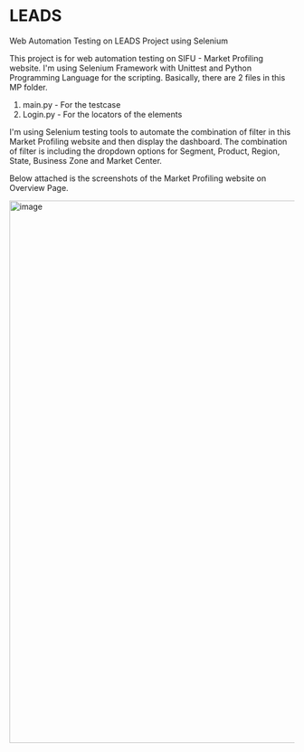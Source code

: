 # LEADS
Web Automation Testing on LEADS Project using Selenium

This project is for web automation testing on SIFU - Market Profiling website. 
I'm using Selenium Framework with Unittest and Python Programming Language for the scripting. Basically, there are 2 files in this MP folder.  

1) main.py - For the testcase
2) Login.py - For the locators of the elements

I'm using Selenium testing tools to automate the combination of filter in this Market Profiling website and then display the dashboard. The combination of filter is including the dropdown options for Segment, Product, Region, State, Business Zone and Market Center. 

Below attached is the screenshots of the Market Profiling website on Overview Page. 

<img width="959" alt="image" src="https://user-images.githubusercontent.com/55817763/181029205-13a93855-8bd3-4f95-9436-cd0d97ce7a6c.png">
